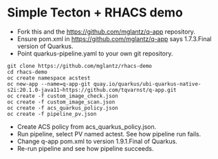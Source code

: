 # Simple Tecton + RHACS demo

* Fork this and the https://github.com/mglantz/q-app repository.
* Ensure pom.xml in https://github.com/mglantz/q-app says 1.7.3.Final version of Quarkus.
* Point quarkus-pipeline.yaml to your own git repository.
```
git clone https://github.com/mglantz/rhacs-demo
cd rhacs-demo
oc create namespace acstest
oc new-app --name=q-app-git quay.io/quarkus/ubi-quarkus-native-s2i:20.1.0-java11~https://github.com/tqvarnst/q-app.git
oc create -f custom_image_check.json
oc create -f custom_image_scan.json
oc create -f acs_quarkus_policy.json
oc create -f pipeline_pv.json
```
* Create ACS policy from acs_quarkus_policy.json.
* Run pipeline, select PV named actest. See how pipeline run fails.
* Change q-app pom.xml to version 1.9.1.Final of Quarkus.
* Re-run pipeline and see how pipeline succeeds.
